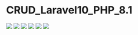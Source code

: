 # CRUD_Laravel10_PHP_8.1

![](https://pbs.twimg.com/media/Fw9mey9WYAA8dKe?format=png&name=large)
![](https://pbs.twimg.com/media/Fw9miLbWIAAFlfj?format=jpg&name=large)
![](https://pbs.twimg.com/media/Fw9mlVnWwAIV3E0?format=png&name=large)
![](https://pbs.twimg.com/media/Fw9mp8LXgAAo-Ru?format=jpg&name=large)
![](https://pbs.twimg.com/media/Fw9mvUGXoAE9CgZ?format=png&name=medium)
![](https://pbs.twimg.com/media/Fw9myQZXgAIqxBU?format=jpg&name=medium)
